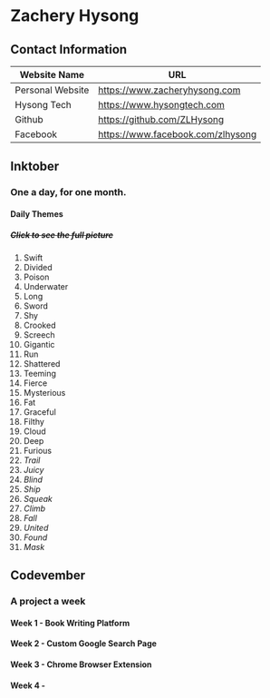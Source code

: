 # Zachery Hysong
## Contact Information

| Website Name              | URL                                  |
|---------------------------|-----------------------------------|
| Personal Website          | https://www.zacheryhysong.com     |
| Hysong Tech               | https://www.hysongtech.com        |
| Github                    | https://github.com/ZLHysong       |
| Facebook                  | https://www.facebook.com/zlhysong |

## Inktober
### One a day, for one month.

#### Daily Themes
##### ~~Click to see the full picture~~

1. Swift
2. Divided
3. Poison
4. Underwater
5. Long
6. Sword
7. Shy
8. Crooked
9. Screech
10. Gigantic
11. Run
12. Shattered
13. Teeming
14. Fierce
15. Mysterious
16. Fat
17. Graceful
18. Filthy
19. Cloud
20. Deep
21. Furious 
22. _Trail_
23. _Juicy_
24. _Blind_
25. _Ship_
26. _Squeak_
27. _Climb_
28. _Fall_
29. _United_
30. _Found_
31. _Mask_

## Codevember
### A project a week

#### Week 1 - Book Writing Platform

#### Week 2 - Custom Google Search Page

#### Week 3 - Chrome Browser Extension

#### Week 4 - 
